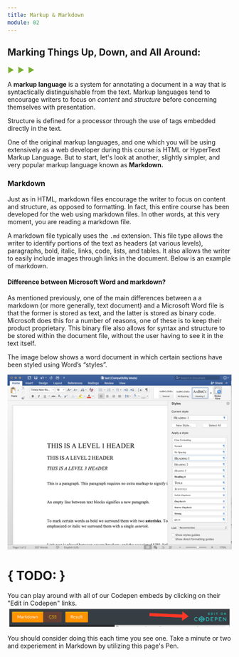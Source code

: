 ```yaml
---
title: Markup & Markdown
module: 02
---
```


## Marking Things Up, Down, and All Around:
<span style="color: #79AF33; font-size: medium; font-weight: bold">▶ &nbsp;▶  &nbsp;▶</span>

A **markup language** is a system for annotating a document in a way that is syntactically distinguishable from the text. Markup languages tend to encourage writers to focus on _content_ and _structure_ before concerning themselves with presentation.

Structure is defined for a processor through the use of tags embedded directly in the text.

One of the original markup languages, and one which you will be using extensively as a web developer during this course is HTML or HyperText Markup Language. But to start, let's look at another, slightly simpler, and very popular markup language known as **Markdown.**

### Markdown
Just as in HTML, markdown files encourage the writer to focus on content and structure, as opposed to formatting. In fact, this entire course has been developed for the web using markdown files. In other words, at this very moment, you are reading a markdown file.

A markdown file typically uses the `.md` extension. This file type allows the writer to identify portions of the text as headers (at various levels), paragraphs, bold, italic, links, code, lists, and tables. It also allows the writer to easily include images through links in the document. Below is an example of markdown.

<p data-height="600" data-theme-id="30567" data-slug-hash="yowroQ" data-default-tab="html,result" data-user="Media-Ed-Online" data-embed-version="2" data-pen-title="Topic-02: Markdown " class="codepen"></p>
<script async src="https://production-assets.codepen.io/assets/embed/ei.js"></script>


#### Difference between Microsoft Word and markdown?
As mentioned previously, one of the main differences between a a markdown (or more generally, text document) and a Microsoft Word file is that the former is stored as text, and the latter is stored as binary code. Microsoft does this for a number of reasons, one of these is to keep their product proprietary. This binary file also allows for syntax and structure to be stored within the document file, without the user having to see it in the text itself.

The image below shows a word document in which certain sections have been styled using Word’s “styles”.

![Word Style Example](../imgs/wordStyles.png)


# { TODO: }
You can play around with all of our Codepen embeds by clicking on their "Edit in Codepen" links.
![Codepen Tab Bar](../imgs/codepen-link.png)

You should consider doing this each time you see one. Take a minute or two and experiement in Markdown by utilizing this page's Pen.
